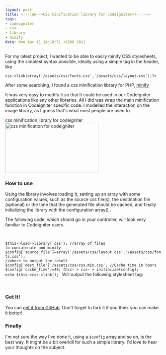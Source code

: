 ```yaml
--- 
layout: post
title: <!--:en-->CSS minification library for codeigniter<!--:-->
tags: 
- codeigniter
- css
- library
- minify
date: Mon Apr 11 14:10:51 +0200 2011
---
```

<!--:en-->For my latest project, I wanted to be able to easily minify CSS stylesheets, using the simplest syntax possible, ideally using a simple tag in the header, like <code lang="php">
<?php echo $this->css->link(array('/assets/css/fonts.css','/assets/css/layout.css');?></code>

After some searching, I found a css minification library for PHP, <a href="https://code.google.com/p/minify/">minify</a>

It was very easy to modify it so that It could be used in our CodeIgniter applications like any other libraries.
All I did was wrap the main minification function in Codeigniter specific code.
I modelled the interaction on the image library, as I guess that's what most people are used to.

<div class="image-with-caption aligncenter" style="width:300px"><div class="caption">css minification library for codeigniter</div><a href="http://cdn.jfoucher.com/uploads/2011/04/Screenshot.png"><img class="size-medium wp-image-450" title="css minification for codeigniter" src="http://cdn.jfoucher.com/uploads/2011/04/Screenshot-300x162.png" alt="css minification for codeigniter" width="300" height="162" /></a></div>

<h3>How to use</h3>
Using the library involves loading it, setting up an array with some configuration values, such as the source css file(s), the destination file (optional) or the time that the generated file should be cached, and finally initializing the library with the configuration array() .

The following code, which should go in your controller, will look very familiar to Codeigniter users.

&nbsp;

<code lang="php">$this->load->library('css');
//array of files to concatenate and minify
$config['source_file']=array('/assets/css/layout.css','/assets/css/fonts.css');
//where to output the result
$config['dest_file']'/assets/css/css.min.css';
//Cache time in hours
$config['cache_time']=48;
$this->css->initialize($config);
echo $this->css->link();
</code>
Will output the following stylesheet tag:

<code lang="html"><link rel="stylesheet" href="/assets/css/css.min.css" type="text/css" media="screen" /></code>

&nbsp;
<h3>Get It!</h3>
You can <a href="https://github.com/jfoucher/codeigniter-css-library">get it from GitHub</a>. Don't forget to fork it if you think you can make it better!
<h3>Finally</h3>
I'm not sure the way I've done it, using a <code lang="php" inline="true">$config</code> array and so on, is the best way. It might be a bit overkill for such a simple library. I'd love to hear your thoughts on the subject.<!--:-->
